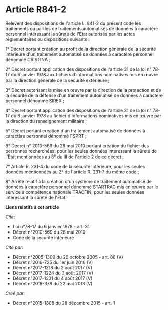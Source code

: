 # Article R841-2

Relèvent des dispositions de l'article L. 841-2 du présent code les  traitements ou parties de traitements automatisés de
données à caractère  personnel intéressant la sûreté de l'Etat autorisés par les actes  réglementaires ou dispositions
suivants : 

1°  Décret portant création au profit de la direction générale de la  sécurité intérieure d'un traitement automatisé de
données à caractère  personnel dénommé CRISTINA ; 

2° Décret portant  application des dispositions de l'article 31 de la loi n° 78-17 du 6  janvier 1978 aux fichiers
d'informations nominatives mis en œuvre par la  direction générale de la sécurité extérieure ; 

3° Décret autorisant la mise en œuvre par la direction de la protection  et de la sécurité de la défense d'un traitement
automatisé de données à  caractère personnel dénommé SIREX ; 

4° Décret  portant application des dispositions de l'article 31 de la loi n° 78-17  du 6 janvier 1978 au fichier
d'informations nominatives mis en œuvre par  la direction du renseignement militaire ; 

5° Décret portant création d'un traitement automatisé de données à caractère personnel dénommé FSPRT ; 

6° Décret n° 2010-569 du 28 mai 2010 portant création du fichier des  personnes recherchées, pour les seules données
intéressant la sûreté de  l'Etat mentionnées au 8° du III de l'article 2 de ce décret ; 

7° Article R. 231-4 du code de la sécurité intérieure, pour les seules  données mentionnées au 2° de l'article R. 231-7 du
même code ; 

8° Arrêté relatif à la création d'un système de traitement automatisé  de données à caractère personnel dénommé STARTRAC mis
en œuvre par le  service à compétence nationale TRACFIN, pour les seules données  intéressant la sûreté de l'Etat.

**Liens relatifs à cet article**

_Cite_:

  - Loi n°78-17 du 6 janvier 1978 - art. 31
  - Décret n°2010-569 du 28 mai 2010
  - Code de la sécurité intérieure

_Cité par_:

  - Décret n°2005-1309 du 20 octobre 2005 - art. 88 (V)
  - Décret n°2016-725 du 1er juin 2016 (V)
  - Décret n°2017-1218 du 2 août 2017 (V)
  - Décret n°2017-1224 du 3 août 2017 (V)
  - Décret n°2017-1231 du 4 août 2017 (V)
  - Décret n°2018-378 du 22 mai 2018 (V)

_Créé par_:

  - Décret n°2015-1808 du 28 décembre 2015 - art. 1
